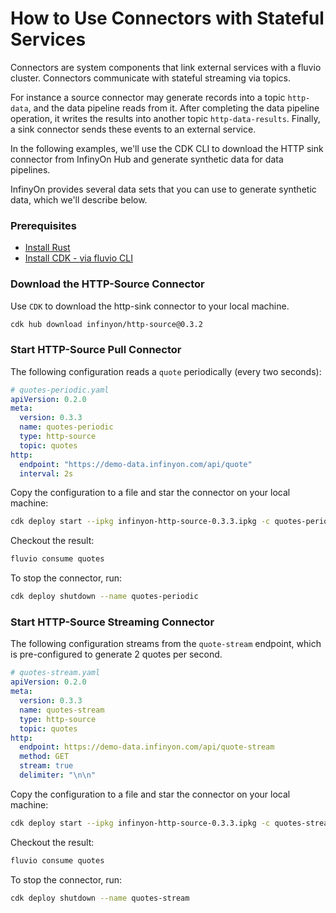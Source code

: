 # How to Use Connectors with Stateful Services

Connectors are system components that link external services with a fluvio cluster. Connectors communicate with stateful streaming via topics.

For instance a source connector may generate records into a topic `http-data`, and the data pipeline reads from it. After completing the data pipeline operation, it writes the results into another topic `http-data-results`. Finally, a sink connector sends these events to an external service.

In the following examples, we'll use the CDK CLI to download the HTTP sink connector from InfinyOn Hub and generate synthetic data for data pipelines.

InfinyOn provides several data sets that you can use to generate synthetic data, which we'll describe below.

### Prerequisites

* [Install Rust](./README.md#install--update-rust)
* [Install CDK - via fluvio CLI](./README.md#install-fluvio--ssdk)

### Download the  HTTP-Source Connector

Use `CDK` to download the http-sink connector to your local machine.

```bash
cdk hub download infinyon/http-source@0.3.2
```

### Start HTTP-Source Pull Connector

The following configuration reads a `quote` periodically (every two seconds):

```yaml
# quotes-periodic.yaml
apiVersion: 0.2.0
meta:
  version: 0.3.3
  name: quotes-periodic
  type: http-source
  topic: quotes
http:
  endpoint: "https://demo-data.infinyon.com/api/quote"
  interval: 2s
```

Copy the configuration to a file and star the connector on your local machine:

```bash
cdk deploy start --ipkg infinyon-http-source-0.3.3.ipkg -c quotes-periodic.yaml
```

Checkout the result:

```bash
fluvio consume quotes
```

To stop the connector, run:

```bash
cdk deploy shutdown --name quotes-periodic
```

### Start HTTP-Source Streaming Connector

The following configuration streams from the `quote-stream` endpoint, which is pre-configured to generate 2 quotes per second.

```yaml
# quotes-stream.yaml
apiVersion: 0.2.0
meta:
  version: 0.3.3
  name: quotes-stream
  type: http-source
  topic: quotes
http:
  endpoint: https://demo-data.infinyon.com/api/quote-stream
  method: GET
  stream: true
  delimiter: "\n\n"
```

Copy the configuration to a file and star the connector on your local machine:

```bash
cdk deploy start --ipkg infinyon-http-source-0.3.3.ipkg -c quotes-stream.yaml
```

Checkout the result:

```bash
fluvio consume quotes
```

To stop the connector, run:

```bash
cdk deploy shutdown --name quotes-stream
```
